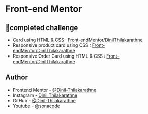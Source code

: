 # Front-end Mentor 

##  🚀completed challenge 
- Card using HTML & CSS : [Front-endMentor/DinilThilakarathne](https://www.frontendmentor.io/solutions/card-using-html-and-css-axbuIOhtjR)
- Responsive product card using CSS : [Front-endMentor/DinilThilakarathne]( https://www.frontendmentor.io/solutions/responsive-product-card-using-css-5hbQXCK1ch)
- Responsive Order Card using HTML & CSS : [Front-endMentor/DinilThilakarathne](https://www.frontendmentor.io/solutions/responsive-order-card-using-html-and-css-MyLmQGLDA4)

## Author
- Frontend Mentor - [@Dinil-Thilakarathne](https://www.frontendmentor.io/profile/Dinil-Thilakarathne)
- Instagram - [Dinil Thilakarathne](https://www.instagram.com/sona_code/)
- GitHub - [@Dinil-Thilakarathne](https://github.com/Dinil-Thilakarathne)
- Youtube - [@sonacode](https://www.youtube.com/@sonacode)



